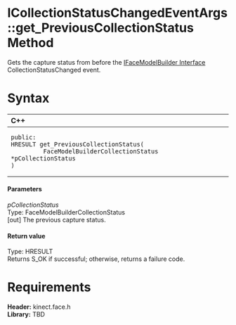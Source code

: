 ICollectionStatusChangedEventArgs::get\_PreviousCollectionStatus Method  
=======================================================================  

Gets the capture status from before the [IFaceModelBuilder Interface](../../IFaceModelBuilder.md) CollectionStatusChanged event. <span id="syntaxSection"></span>

Syntax  
======  

<table>
<colgroup>
<col width="100%" />
</colgroup>
<thead>
<tr class="header">
<th align="left">C++</th>
</tr>
</thead>
<tbody>
<tr class="odd">
<td align="left"><pre><code>public:  
HRESULT get_PreviousCollectionStatus(  
         FaceModelBuilderCollectionStatus *pCollectionStatus  
)</code></pre></td>
</tr>
</tbody>
</table>

<span id="ID4EK"></span>
#### Parameters  

*pCollectionStatus*    
Type: FaceModelBuilderCollectionStatus  
[out] The previous capture status.  

<span id="ID4ET"></span>
#### Return value  

Type: HRESULT  
Returns S\_OK if successful; otherwise, returns a failure code.  

<span id="requirements"></span>

Requirements  
============  

**Header:** kinect.face.h  
**Library:** TBD  



<!--Please do not edit the data in the comment block below.-->
<!--
TOCTitle : get_PreviousCollectionStatus Method
RLTitle : ICollectionStatusChangedEventArgs::get_PreviousCollectionStatus Method
KeywordK : get_PreviousCollectionStatus method
KeywordK : ICollectionStatusChangedEventArgs::get_PreviousCollectionStatus method
KeywordF : ICollectionStatusChangedEventArgs::get_PreviousCollectionStatus
KeywordF : get_PreviousCollectionStatus
KeywordF : Microsoft.Kinect.face.ICollectionStatusChangedEventArgs.get_PreviousCollectionStatus(FaceModelBuilderCollectionStatus@)
KeywordA : M:Microsoft.Kinect.face.ICollectionStatusChangedEventArgs.get_PreviousCollectionStatus(FaceModelBuilderCollectionStatus@)
AssetID : M:Microsoft.Kinect.face.ICollectionStatusChangedEventArgs.get_PreviousCollectionStatus(FaceModelBuilderCollectionStatus@)
Locale : en-us
CommunityContent : 1
APIType : Managed
APILocation : 
APIName : Microsoft.Kinect.face.ICollectionStatusChangedEventArgs::get_PreviousCollectionStatus
TargetOS : Windows
TopicType : kbSyntax
DevLang : C++
DocSet : K4Wv2
ProjType : K4Wv2Proj
Technology : Kinect for Windows
Product : Kinect for Windows SDK v2
productversion : 20
-->
